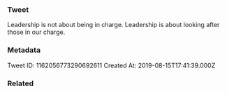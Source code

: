 ### Tweet
Leadership is not about being in charge. Leadership is about looking after those in our charge.

### Metadata
Tweet ID: 1162056773290692611
Created At: 2019-08-15T17:41:39.000Z

### Related

